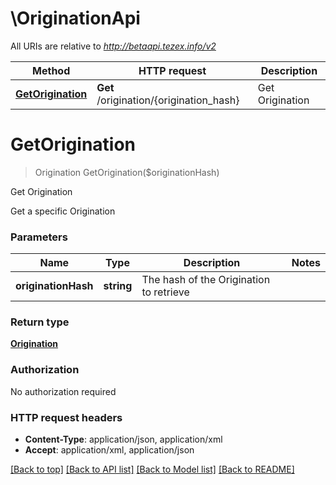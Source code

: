 # \OriginationApi

All URIs are relative to *http://betaapi.tezex.info/v2*

Method | HTTP request | Description
------------- | ------------- | -------------
[**GetOrigination**](OriginationApi.md#GetOrigination) | **Get** /origination/{origination_hash} | Get Origination


# **GetOrigination**
> Origination GetOrigination($originationHash)

Get Origination

Get a specific Origination


### Parameters

Name | Type | Description  | Notes
------------- | ------------- | ------------- | -------------
 **originationHash** | **string**| The hash of the Origination to retrieve | 

### Return type

[**Origination**](Origination.md)

### Authorization

No authorization required

### HTTP request headers

 - **Content-Type**: application/json, application/xml
 - **Accept**: application/xml, application/json

[[Back to top]](#) [[Back to API list]](../README.md#documentation-for-api-endpoints) [[Back to Model list]](../README.md#documentation-for-models) [[Back to README]](../README.md)


